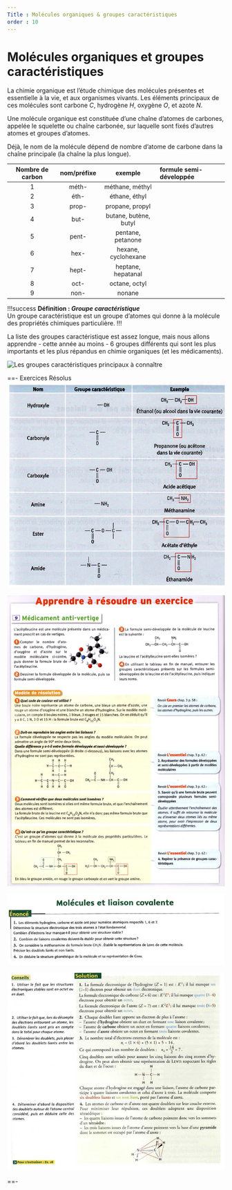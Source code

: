 ```yaml
---
Title : Molécules organiques & groupes caractéristiques
order : 10
---
```


# Molécules organiques et groupes caractéristiques

La chimie organique est l’étude chimique des molécules présentes et
essentielle à la vie, et aux organismes vivants. Les éléments principaux
de ces molécules sont carbone $C$, hydrogène $H$, oxygène $O$, et
azote $N$.

Une molécule organique est constituée d’une chaîne d’atomes de carbones,
appelée le squelette ou chaîne carbonée, sur laquelle sont fixés
d’autres atomes et groupes d’atomes.

Déjà, le nom de la molécule dépend de nombre d’atome de carbone dans la
chaîne principale (la chaîne la plus longue).

| Nombre de carbon | nom/préfixe |        exemple        | formule semi-développée |
|:----------------:|:-----------:|:---------------------:|:------------------------|
| 1                |    méth-    |    méthane, méthyl    |                         |
| 2                |    éth-     |     éthane, éthyl     |                         |
| 3                |    prop-    |    propane, propyl    |                         |
| 4                |    but-     | butane, butène, butyl |                         |
| 5                |    pent-    |   pentane, petanone   |                         |
| 6                |    hex-     |  hexane, cyclohexane  |                         |
| 7                |    hept-    |  heptane, hepatanal   |                         |
| 8                |    oct-     |     octane, octyl     |                         |
| 9                |    non-     |        nonane         |                         |

!!!success **Définition : *Groupe caractéristique***  
Un groupe caractéristique est un groupe d’atomes qui donne à la molécule
des propriétés chimiques particulière.
!!!

La liste des groupes caractéristique est assez longue, mais nous allons
apprendre - cette année au moins - 6 groupes différents qui sont les
plus importants et les plus répandus en chimie organiques (et les
médicaments).

![Les groupes caractéristiques principaux à
connaître](../img/2/groupecar.jpg)

==- Exercices Résolus
![](../img/2/groupecar2.jpg)

![](../img/2/xo1.jpg)

![](../img/2/xo2.jpg)

![](../img/2/xo2a.jpg)

==-